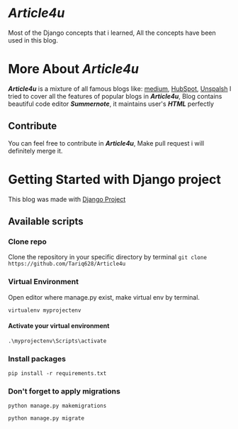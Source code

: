 # ***Article4u***
Most of the Django concepts that i learned, All the concepts have been used in this blog.

# More About ***Article4u***
***Article4u*** is a mixture of all famous blogs like: [medium](https://medium.com/), [HubSpot](https://blog.hubspot.com/), [Unspalsh](https://unsplash.com/blog/) I tried to cover all the features of popular blogs in ***Article4u***, Blog contains beautiful code editor ***Summernote***, it maintains user's ***HTML*** perfectly
## Contribute
You can feel free to contribute in ***Article4u***, Make pull request i will definitely merge it.

# Getting Started with Django project
This blog was made with [Django Project](https://docs.djangoproject.com/en/4.0/intro/tutorial01/)
## Available scripts
### Clone repo
Clone the repository in your specific directory by terminal ```git clone https://github.com/Tariq628/Article4u```

### Virtual Environment
Open editor where manage.py exist, make virtual env by terminal.

```virtualenv myprojectenv```
#### Activate your virtual environment
```.\myprojectenv\Scripts\activate```
### Install packages
```pip install -r requirements.txt```

### Don't forget to apply migrations
```python manage.py makemigrations```

```python manage.py migrate```
